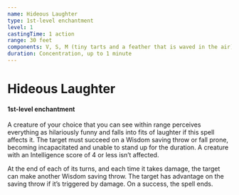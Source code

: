 ```yaml
---
name: Hideous Laughter
type: 1st-level enchantment
level: 1
castingTime: 1 action
range: 30 feet
components: V, S, M (tiny tarts and a feather that is waved in the air)
duration: Concentration, up to 1 minute
---
```


# Hideous Laughter

#### 1st-level enchantment

A creature of your choice that you can see within range perceives everything as hilariously funny and falls into fits of laughter if this spell affects it. The target must succeed on a Wisdom saving throw or fall prone, becoming incapacitated and unable to stand up for the duration. A creature with an Intelligence score of 4 or less isn’t affected.

At the end of each of its turns, and each time it takes damage, the target can make another Wisdom saving throw. The target has advantage on the saving throw if it’s triggered by damage. On a success, the spell ends.
